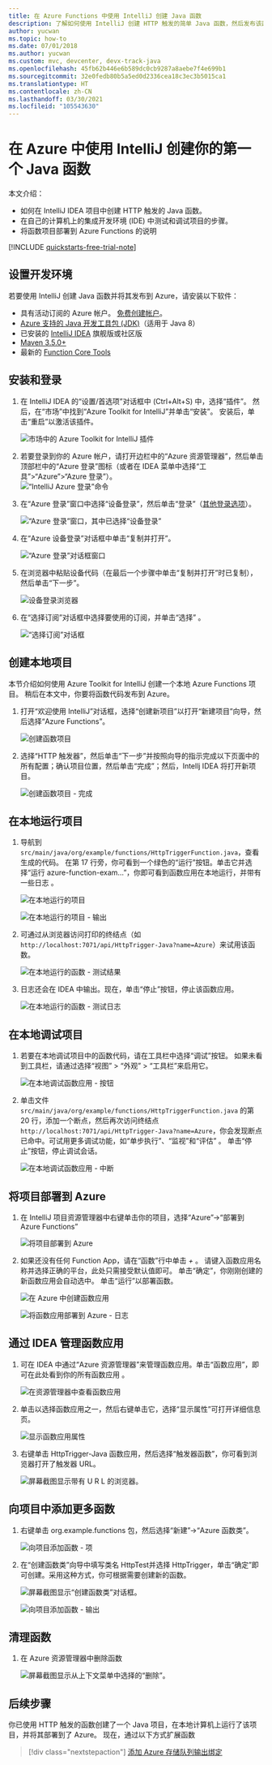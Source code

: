 ```yaml
---
title: 在 Azure Functions 中使用 IntelliJ 创建 Java 函数
description: 了解如何使用 IntelliJ 创建 HTTP 触发的简单 Java 函数，然后发布该函数以在 Azure 的无服务器环境中运行。
author: yucwan
ms.topic: how-to
ms.date: 07/01/2018
ms.author: yucwan
ms.custom: mvc, devcenter, devx-track-java
ms.openlocfilehash: 45fb62b446e6b589dc0cb9287a8aebe7f4e699b1
ms.sourcegitcommit: 32e0fedb80b5a5ed0d2336cea18c3ec3b5015ca1
ms.translationtype: HT
ms.contentlocale: zh-CN
ms.lasthandoff: 03/30/2021
ms.locfileid: "105543630"
---
```

# <a name="create-your-first-java-function-in-azure-using-intellij"></a>在 Azure 中使用 IntelliJ 创建你的第一个 Java 函数

本文介绍：
- 如何在 IntelliJ IDEA 项目中创建 HTTP 触发的 Java 函数。
- 在自己的计算机上的集成开发环境 (IDE) 中测试和调试项目的步骤。
- 将函数项目部署到 Azure Functions 的说明

<!-- TODO ![Access a Hello World function from the command line with cURL](media/functions-create-java-maven/hello-azure.png) -->

[!INCLUDE [quickstarts-free-trial-note](../../includes/quickstarts-free-trial-note.md)]

## <a name="set-up-your-development-environment"></a>设置开发环境

若要使用 IntelliJ 创建 Java 函数并将其发布到 Azure，请安装以下软件：

+ 具有活动订阅的 Azure 帐户。 [免费创建帐户](https://azure.microsoft.com/free/?ref=microsoft.com&utm_source=microsoft.com&utm_medium=docs&utm_campaign=visualstudio)。
+ [Azure 支持的 Java 开发工具包 (JDK)](/azure/developer/java/fundamentals/java-jdk-long-term-support)（适用于 Java 8）
+ 已安装的 [IntelliJ IDEA](https://www.jetbrains.com/idea/download/) 旗舰版或社区版
+ [Maven 3.5.0+](https://maven.apache.org/download.cgi)
+ 最新的 [Function Core Tools](https://github.com/Azure/azure-functions-core-tools)


## <a name="installation-and-sign-in"></a>安装和登录

1. 在 IntelliJ IDEA 的“设置/首选项”对话框中 (Ctrl+Alt+S) 中，选择“插件”。 然后，在“市场”中找到“Azure Toolkit for IntelliJ”并单击“安装”。   安装后，单击“重启”以激活该插件。 

    ![市场中的 Azure Toolkit for IntelliJ 插件][marketplace]

2. 若要登录到你的 Azure 帐户，请打开边栏中的“Azure 资源管理器”，然后单击顶部栏中的“Azure 登录”图标（或者在 IDEA 菜单中选择“工具”>“Azure”>“Azure 登录”）。  
    ![“IntelliJ Azure 登录”命令][intellij-azure-login]

3. 在“Azure 登录”窗口中选择“设备登录”，然后单击“登录”（[其他登录选项](/azure/developer/java/toolkit-for-intellij/sign-in-instructions)）。  

   ![“Azure 登录”窗口，其中已选择“设备登录”][intellij-azure-popup]

4. 在“Azure 设备登录”对话框中单击“复制并打开”。 

   ![“Azure 登录”对话框窗口][intellij-azure-copycode]

5. 在浏览器中粘贴设备代码（在最后一个步骤中单击“复制并打开”时已复制），然后单击“下一步”。 

   ![设备登录浏览器][intellij-azure-link-ms-account]

6. 在“选择订阅”对话框中选择要使用的订阅，并单击“选择” 。

   ![“选择订阅”对话框][intellij-azure-login-select-subs]
   
## <a name="create-your-local-project"></a>创建本地项目

本节介绍如何使用 Azure Toolkit for IntelliJ 创建一个本地 Azure Functions 项目。 稍后在本文中，你要将函数代码发布到 Azure。 

1. 打开“欢迎使用 IntelliJ”对话框，选择“创建新项目”以打开“新建项目”向导，然后选择“Azure Functions”。

    ![创建函数项目](media/functions-create-first-java-intellij/create-functions-project.png)

1. 选择“HTTP 触发器”，然后单击“下一步”并按照向导的指示完成以下页面中的所有配置；确认项目位置，然后单击“完成”；然后，Intellj IDEA 将打开新项目。

    ![创建函数项目 - 完成](media/functions-create-first-java-intellij/create-functions-project-finish.png)

## <a name="run-the-project-locally"></a>在本地运行项目

1. 导航到 `src/main/java/org/example/functions/HttpTriggerFunction.java`，查看生成的代码。 在第 17 行旁，你可看到一个绿色的“运行”按钮。单击它并选择“运行 azure-function-exam…”，你即可看到函数应用在本地运行，并带有一些日志  。

    ![在本地运行的项目](media/functions-create-first-java-intellij/local-run-functions-project.png)

    ![在本地运行的项目 - 输出](media/functions-create-first-java-intellij/local-run-functions-output.png)

1. 可通过从浏览器访问打印的终结点（如 `http://localhost:7071/api/HttpTrigger-Java?name=Azure`）来试用该函数。

    ![在本地运行的函数 - 测试结果](media/functions-create-first-java-intellij/local-run-functions-test.png)

1. 日志还会在 IDEA 中输出。现在，单击“停止”按钮，停止该函数应用。

    ![在本地运行的函数 - 测试日志](media/functions-create-first-java-intellij/local-run-functions-log.png)

## <a name="debug-the-project-locally"></a>在本地调试项目

1. 若要在本地调试项目中的函数代码，请在工具栏中选择“调试”按钮。 如果未看到工具栏，请通过选择“视图” > “外观” > “工具栏”来启用它。  

    ![在本地调试函数应用 - 按钮](media/functions-create-first-java-intellij/local-debug-functions-button.png)

1. 单击文件 `src/main/java/org/example/functions/HttpTriggerFunction.java` 的第 20 行，添加一个断点，然后再次访问终结点 `http://localhost:7071/api/HttpTrigger-Java?name=Azure`，你会发现断点已命中。可试用更多调试功能，如“单步执行”、“监视”和“评估”   。 单击“停止”按钮，停止调试会话。

    ![在本地调试函数应用 - 中断](media/functions-create-first-java-intellij/local-debug-functions-break.png)

## <a name="deploy-your-project-to-azure"></a>将项目部署到 Azure

1. 在 IntelliJ 项目资源管理器中右键单击你的项目，选择“Azure”->“部署到 Azure Functions”

    ![将项目部署到 Azure](media/functions-create-first-java-intellij/deploy-functions-to-azure.png)

1. 如果还没有任何 Function App，请在“函数”行中单击 *+* 。 请键入函数应用名称并选择正确的平台，此处只需接受默认值即可。 单击“确定”，你刚刚创建的新函数应用会自动选中。 单击“运行”以部署函数。

    ![在 Azure 中创建函数应用](media/functions-create-first-java-intellij/deploy-functions-create-app.png)

    ![将函数应用部署到 Azure - 日志](media/functions-create-first-java-intellij/deploy-functions-log.png)

## <a name="manage-function-apps-from-idea"></a>通过 IDEA 管理函数应用

1. 可在 IDEA 中通过“Azure 资源管理器”来管理函数应用。单击“函数应用”，即可在此处看到你的所有函数应用 。

    ![在资源管理器中查看函数应用](media/functions-create-first-java-intellij/explorer-view-functions.png)

1. 单击以选择函数应用之一，然后右键单击它，选择“显示属性”可打开详细信息页。 

    ![显示函数应用属性](media/functions-create-first-java-intellij/explorer-functions-show-properties.png)

1. 右键单击 HttpTrigger-Java 函数应用，然后选择“触发器函数”，你可看到浏览器打开了触发器 URL。

    ![屏幕截图显示带有 U R L 的浏览器。](media/functions-create-first-java-intellij/explorer-trigger-functions.png)

## <a name="add-more-functions-to-the-project"></a>向项目中添加更多函数

1. 右键单击 org.example.functions 包，然后选择“新建”->“Azure 函数类”。 

    ![向项目添加函数 - 项](media/functions-create-first-java-intellij/add-functions-entry.png)

1. 在“创建函数类”向导中填写类名 HttpTest并选择 HttpTrigger，单击“确定”即可创建。采用这种方式，你可根据需要创建新的函数。

    ![屏幕截图显示“创建函数类”对话框。](media/functions-create-first-java-intellij/add-functions-trigger.png)
    
    ![向项目添加函数 - 输出](media/functions-create-first-java-intellij/add-functions-output.png)

## <a name="cleaning-up-functions"></a>清理函数

1. 在 Azure 资源管理器中删除函数
      
      ![屏幕截图显示从上下文菜单中选择的“删除”。](media/functions-create-first-java-intellij/delete-function.png)
      

## <a name="next-steps"></a>后续步骤

你已使用 HTTP 触发的函数创建了一个 Java 项目，在本地计算机上运行了该项目，并将其部署到了 Azure。 现在，通过以下方式扩展函数

> [!div class="nextstepaction"]
> [添加 Azure 存储队列输出绑定](./functions-add-output-binding-storage-queue-java.md)


[marketplace]:./media/functions-create-first-java-intellij/marketplace.png
[intellij-azure-login]: media/functions-create-first-java-intellij/intellij-azure-login.png
[intellij-azure-popup]: media/functions-create-first-java-intellij/intellij-azure-login-popup.png
[intellij-azure-copycode]: media/functions-create-first-java-intellij/intellij-azure-login-copyopen.png
[intellij-azure-link-ms-account]: media/functions-create-first-java-intellij/intellij-azure-login-linkms-account.png
[intellij-azure-login-select-subs]: media/functions-create-first-java-intellij/intellij-azure-login-selectsubs.png
